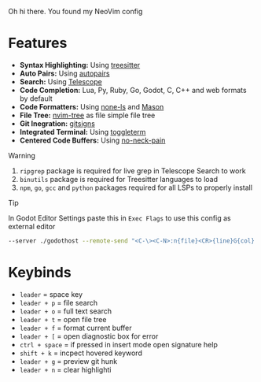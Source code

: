 Oh hi there. You found my NeoVim config

# Features

- **Syntax Highlighting:** Using [treesitter](https://github.com/nvim-treesitter/nvim-treesitter)
- **Auto Pairs:** Using [autopairs](https://github.com/windwp/nvim-autopairs)
- **Search:** Using [Telescope](https://github.com/nvim-telescope/telescope.nvim)
- **Code Completion:** Lua, Py, Ruby, Go, Godot, C, C++ and web formats by default
- **Code Formatters:** Using [none-ls](https://github.com/nvimtools/none-ls.nvim) and [Mason](https://github.com/williamboman/mason.nvim)
- **File Tree:** [nvim-tree](https://github.com/nvim-tree/nvim-tree.lua) as file simple file tree
- **Git Inegration:** [gitsigns](https://github.com/lewis6991/gitsigns.nvim)
- **Integrated Terminal:** Using [toggleterm](https://github.com/akinsho/toggleterm.nvim)
- **Centered Code Buffers:** Using [no-neck-pain](https://github.com/shortcuts/no-neck-pain.nvim)

>[!Warning]
>1. `ripgrep` package is required for live grep in Telescope Search to work
>2. `binutils` package is required for Treesitter languages to load
>3. `npm`, `go`, `gcc` and `python` packages required for all LSPs to properly install

>[!TIP]
> In Godot Editor Settings paste this in `Exec Flags` to use this config as external editor
>```bash
>--server ./godothost --remote-send "<C-\><C-N>:n{file}<CR>{line}G{col}|"
>```

# Keybinds

- `leader` = space key
- `leader + p` = file search
- `leader + o` = full text search
- `leader + t` = open file tree
- `leader + f` = format current buffer
- `leader + [` = open diagnostic box for error
- `ctrl + space` = if pressed in insert mode open signature help
- `shift + k` = incpect hovered keyword 
- `leader + g` = preview git hunk
- `leader + n` = clear highlighti

